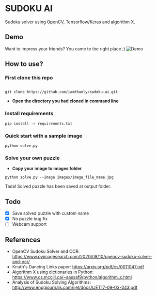 # SUDOKU AI
Sudoku solver using OpenCV, Tensorflow/Keras and algorithm X.

## Demo
Want to impress your friends? You came to the right place ;)
![Demo](image.jpg)

## How to use?
### First clone this repo
```

git clone https://github.com/iamthaoly/sudoku-ai.git
```
- **Open the directory you had cloned in command line** 
 
### Install requirements
```
pip install -r requirements.txt
```

### Quick start with a sample image
```
python solve.py
```
### Solve your own puzzle
- **Copy your image to images folder**
```
python solve.py --image images/image_file_name.jpg
```
Tada! Solved puzzle has been saved at output folder.
## Todo
- [x] Save solved puzzle with custom name
- [x] No puzzle bug fix
- [ ] Webcam support

## References
- OpenCV Sudoku Solver and OCR: https://www.pyimagesearch.com/2020/08/10/opencv-sudoku-solver-and-ocr/
- Knuth's Dancing Links paper: https://arxiv.org/pdf/cs/0011047.pdf
- Algorithm X using dictionaries in Python: https://www.cs.mcgill.ca/~aassaf9/python/algorithm_x.html
- Analysis of Sudoku Solving Algorithms: http://www.enggjournals.com/ijet/docs/IJET17-09-03-043.pdf